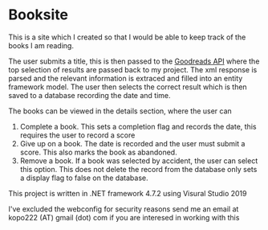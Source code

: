 # Booksite

This is a site which I created so that I would be able to keep track of the books I am reading.

The user submits a title, this is then passed to the [Goodreads API](https://www.goodreads.com/api/index "A link to the goodreads API documentation")
where the top selection of results are passed back to my project. The xml response is parsed and the relevant information is extraced and filled 
into an entity framework model. The user then selects the correct result which is then saved to a database recording the date and time.

The books can be viewed in the details section, where the user can 
1. Complete a book. This sets a completion flag and records the date, this requires the user to record a score
2. Give up on a book. The date is recorded and the user must submit a score. This also marks the book as abandoned.
3. Remove a book. If a book was selected by accident, the user can select this option. This does not delete the record from the database only sets a display flag to false on the database.


This project is written in .NET framework 4.7.2 using Visural Studio 2019 

I've excluded the webconfig for security reasons send me an email at kopo222 (AT) gmail (dot) com if you are interesed in working with this